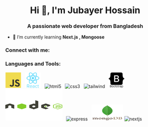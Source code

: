 <h1 align="center">Hi 👋, I'm Jubayer Hossain</h1>
<h3 align="center">A passionate web developer from Bangladesh</h3>

- 🌱 I’m currently learning **Next.js , Mongoose**

<h3 align="left">Connect with me:</h3>
<p align="left">
</p>

<h3 align="left">Languages and Tools:</h3>
<p align=""> 
  <img src="https://raw.githubusercontent.com/devicons/devicon/master/icons/javascript/javascript-original.svg" alt="javascript" width="50" height="50"/> &nbsp
   <img src="https://raw.githubusercontent.com/devicons/devicon/master/icons/react/react-original-wordmark.svg" alt="react" width="50" height="50"/> &nbsp
  <img  src="https://i.ibb.co/BsHDv5g/html5.png" alt="html5" width="50" height="50"/> &nbsp 
  <img src="https://i.ibb.co/y4vYL8B/css3.png" alt="css3" width="50" height="50"/> &nbsp
  <img src="https://www.vectorlogo.zone/logos/tailwindcss/tailwindcss-icon.svg" alt="tailwind" width="50" height="50"/> &nbsp
  <img src="https://raw.githubusercontent.com/devicons/devicon/master/icons/bootstrap/bootstrap-plain-wordmark.svg" alt="bootstrap" width="50" height="50" />   &nbsp
  <img src="https://raw.githubusercontent.com/devicons/devicon/master/icons/nodejs/nodejs-original-wordmark.svg" alt="nodejs" width="180" height="100"/> &nbsp
  <img src="https://i.ibb.co/DYK9ZWC/express.png" alt="express" width="120" height="50" /> &nbsp
  <img src="https://raw.githubusercontent.com/devicons/devicon/master/icons/mongodb/mongodb-original-wordmark.svg" alt="mongodb" width="100" height="50"/> 
  <img src="https://cdn.worldvectorlogo.com/logos/nextjs-2.svg" alt="nextjs" width="100" height="50"/>  
  </p>


